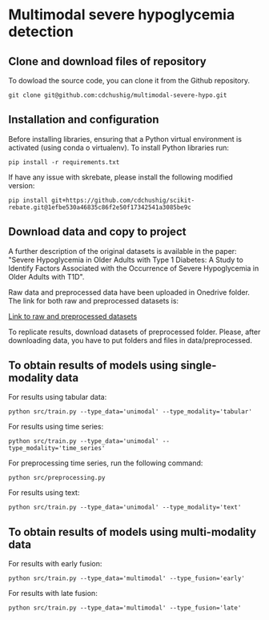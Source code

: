 Multimodal severe hypoglycemia detection
====

## Clone and download files of repository

To dowload the source code, you can clone it from the Github repository.
```console
git clone git@github.com:cdchushig/multimodal-severe-hypo.git
```

## Installation and configuration

Before installing libraries, ensuring that a Python virtual environment is activated (using conda o virtualenv). To install Python libraries run: 

```console
pip install -r requirements.txt 
```

If have any issue with skrebate, please install the following modified version:
```console
pip install git+https://github.com/cdchushig/scikit-rebate.git@1efbe530a46835c86f2e50f17342541a3085be9c
```

## Download data and copy to project

A further description of the original datasets is available in the paper: "Severe Hypoglycemia in Older Adults with Type 1 Diabetes: A Study to Identify Factors Associated with the Occurrence of Severe Hypoglycemia in Older Adults with T1D".

Raw data and preprocessed data have been uploaded in Onedrive folder. The link for both raw and preprocessed datasets is:

[Link to raw and preprocessed datasets](https://doi.org/10.6084/m9.figshare.25136942.v1)

To replicate results, download datasets of preprocessed folder. Please, after downloading data, you have to put folders and files in data/preprocessed.  

## To obtain results of models using single-modality data

For results using tabular data:
```console
python src/train.py --type_data='unimodal' --type_modality='tabular'
```

For results using time series:
```console
python src/train.py --type_data='unimodal' --type_modality='time_series'
```

For preprocessing time series, run the following command:
```console
python src/preprocessing.py
```

For results using text:
```console
python src/train.py --type_data='unimodal' --type_modality='text'
```

## To obtain results of models using multi-modality data

For results with early fusion:
```console
python src/train.py --type_data='multimodal' --type_fusion='early'
```

For results with late fusion:
```console
python src/train.py --type_data='multimodal' --type_fusion='late'
```

